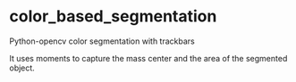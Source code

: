 # color_based_segmentation

Python-opencv color segmentation with trackbars

It uses moments to capture the mass center and the area of the segmented object.
